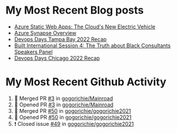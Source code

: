 # My Most Recent Blog posts
<!-- BLOG-POST-LIST:START -->
- [Azure Static Web Apps: The Cloud&#39;s New Electric Vehicle](https://www.gogorichie.com/blog/microsoft/azurespringcleaning2023/)
- [Azure Synapse Overview](https://www.gogorichie.com/blog/microsoft/azure-synapse-overview/)
- [Devops Days Tampa Bay 2022 Recap](https://www.gogorichie.com/blog/devopsdaystampabay2022recap/)
- [Built International Session 4: The Truth about Black Consultants Speakers Panel](https://www.gogorichie.com/blog/built-speakers-panel-appearance/)
- [Devops Days Chicago 2022 Recap](https://www.gogorichie.com/blog/devopsdayschicago2022recap/)
<!-- BLOG-POST-LIST:END -->


# My Most Recent Github Activity
<!--START_SECTION:activity-->
1. 🎉 Merged PR [#3](https://github.com/gogorichie/Mainroad/pull/3) in [gogorichie/Mainroad](https://github.com/gogorichie/Mainroad)
2. 💪 Opened PR [#3](https://github.com/gogorichie/Mainroad/pull/3) in [gogorichie/Mainroad](https://github.com/gogorichie/Mainroad)
3. 🎉 Merged PR [#50](https://github.com/gogorichie/gogorichie2021/pull/50) in [gogorichie/gogorichie2021](https://github.com/gogorichie/gogorichie2021)
4. 💪 Opened PR [#50](https://github.com/gogorichie/gogorichie2021/pull/50) in [gogorichie/gogorichie2021](https://github.com/gogorichie/gogorichie2021)
5. ❗️ Closed issue [#49](https://github.com/gogorichie/gogorichie2021/issues/49) in [gogorichie/gogorichie2021](https://github.com/gogorichie/gogorichie2021)
<!--END_SECTION:activity-->

